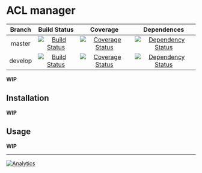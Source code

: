 ACL manager
===========

| Branch  | Build Status | Coverage | Dependences |
|:-------------:|:-------------:|:-------------:|:-------------:|
|master|[![Build Status](https://travis-ci.org/ripaclub/aclman.svg?branch=master)](https://travis-ci.org/ripaclub/aclman) |[![Coverage Status](https://coveralls.io/repos/ripaclub/aclman/badge.png?branch=master)](https://coveralls.io/r/ripaclub/aclman)|[![Dependency Status](https://www.versioneye.com/user/projects/544efbb39fc4d5226e0000ec/badge.svg)](https://www.versioneye.com/user/projects/544efbb39fc4d5226e0000ec)|
|develop|[![Build Status](https://travis-ci.org/ripaclub/aclman.svg?branch=develop)](https://travis-ci.org/ripaclub/aclman)|[![Coverage Status](https://coveralls.io/repos/ripaclub/aclman/badge.png?branch=develop)](https://coveralls.io/r/ripaclub/aclman?branch=develop)|[![Dependency Status](https://www.versioneye.com/user/projects/544efb509fc4d5e91300017c/badge.svg)](https://www.versioneye.com/user/projects/544efb509fc4d5e91300017c)|



**WIP**

Installation
------------

**WIP**

Usage
-----

**WIP**

---

[![Analytics](https://ga-beacon.appspot.com/UA-49655829-1/ripaclub/aclman)](https://github.com/igrigorik/ga-beacon)
